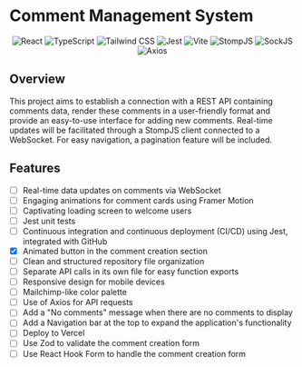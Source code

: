# Comment Management System

<p align="center">
  <img src="https://img.shields.io/badge/React-blue?style=for-the-badge&logo=react" alt="React" />
  <img src="https://img.shields.io/badge/TypeScript-blue?style=for-the-badge&logo=typescript" alt="TypeScript" />
  <img src="https://img.shields.io/badge/Tailwind_CSS-blue?style=for-the-badge&logo=tailwindcss" alt="Tailwind CSS" />
  <img src="https://img.shields.io/badge/Jest-red?style=for-the-badge&logo=jest" alt="Jest" />
  <img src="https://img.shields.io/badge/Vite-blue?style=for-the-badge&logo=vite" alt="Vite" />
  <img src="https://img.shields.io/badge/StompJS-yellow?style=for-the-badge" alt="StompJS" />
  <img src="https://img.shields.io/badge/SockJS-orange?style=for-the-badge" alt="SockJS" />
  <img src="https://img.shields.io/badge/Axios-purple?style=for-the-badge" alt="Axios" />
</p>

## Overview

This project aims to establish a connection with a REST API containing comments data, render these comments in a user-friendly format and provide an easy-to-use interface for adding new comments. Real-time updates will be facilitated through a StompJS client connected to a WebSocket. For easy navigation, a pagination feature will be included.

## Features

- [ ] Real-time data updates on comments via WebSocket
- [ ] Engaging animations for comment cards using Framer Motion
- [ ] Captivating loading screen to welcome users
- [ ] Jest unit tests
- [ ] Continuous integration and continuous deployment (CI/CD) using Jest, integrated with GitHub
- [x] Animated button in the comment creation section
- [ ] Clean and structured repository file organization
- [ ] Separate API calls in its own file for easy function exports
- [ ] Responsive design for mobile devices
- [ ] Mailchimp-like color palette
- [ ] Use of Axios for API requests
- [ ] Add a "No comments" message when there are no comments to display
- [ ] Add a Navigation bar at the top to expand the application's functionality
- [ ] Deploy to Vercel
- [ ] Use Zod to validate the comment creation form
- [ ] Use React Hook Form to handle the comment creation form
